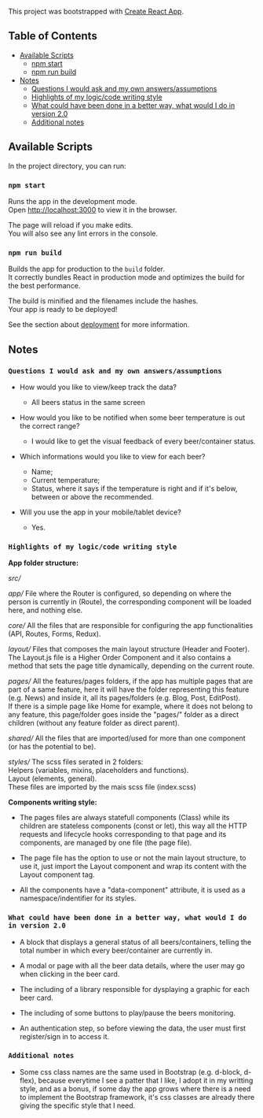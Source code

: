 This project was bootstrapped with [Create React App](https://github.com/facebook/create-react-app).

## Table of Contents

- [Available Scripts](#available-scripts)
  - [npm start](#npm-start)
  - [npm run build](#npm-run-build)
- [Notes](#notes)
  - [Questions I would ask and my own answers/assumptions](#questions-i-would-ask-and-my-own-answers-assumptions)
  - [Highlights of my logic/code writing style](#highlights-of-my-logic-code-writing-style)
  - [What could have been done in a better way, what would I do in version 2.0](#what-could-have-been-done-in-a-better-way-what-would-i-do-in-version-2.0)
  - [Additional notes](#additional-notes)


## Available Scripts

In the project directory, you can run:

### `npm start`

Runs the app in the development mode.<br>
Open [http://localhost:3000](http://localhost:3000) to view it in the browser.

The page will reload if you make edits.<br>
You will also see any lint errors in the console.

### `npm run build`

Builds the app for production to the `build` folder.<br>
It correctly bundles React in production mode and optimizes the build for the best performance.

The build is minified and the filenames include the hashes.<br>
Your app is ready to be deployed!

See the section about [deployment](#deployment) for more information.


## Notes

### `Questions I would ask and my own answers/assumptions`

- How would you like to view/keep track the data?
  - All beers status in the same screen

- How would you like to be notified when some beer temperature is out the correct range?
  - I would like to get the visual feedback of every beer/container status.

- Which informations would you like to view for each beer?
  - Name;
  - Current temperature;
  - Status, where it says if the temperature is right and if it's below, between or above the recommended.

- Will you use the app in your mobile/tablet device?
  - Yes.


### `Highlights of my logic/code writing style`

**App folder structure:**

*src/*

*app/* File where the Router is configured, so depending on where the person is currently in (Route), the corresponding component will be loaded here, and nothing else.

*core/* All the files that are responsible for configuring the app functionalities (API, Routes, Forms, Redux).

*layout/* Files that composes the main layout structure (Header and Footer).<br>
The Layout.js file is a Higher Order Component and it also contains a method that sets the page title dynamically, depending on the current route.

*pages/* All the features/pages folders, if the app has multiple pages that are part of a same feature, here it will have the folder representing this feature (e.g. News) and inside it, all its pages/folders (e.g. Blog, Post, EditPost).</br>
If there is a simple page like Home for example, where it does not belong to any feature, this page/folder goes inside the "pages/" folder as a direct children (without any feature folder as direct parent).

*shared/* All the files that are imported/used for more than one component (or has the potential to be).

*styles/* The scss files serated in 2 folders:<br>
Helpers (variables, mixins, placeholders and functions).<br>
Layout (elements, general).<br>
These files are imported by the mais scss file (index.scss)<br>

**Components writing style:**

- The pages files are always statefull components (Class) while its children are stateless components (const or let), this way all the HTTP requests and lifecycle hooks corresponding to that page and its components, are managed by one file (the page file).

- The page file has the option to use or not the main layout structure, to use it, just import the Layout component and wrap its content with the Layout component tag.

- All the components have a "data-component" attribute, it is used as a namespace/indentifier for its styles.

### `What could have been done in a better way, what would I do in version 2.0`

- A block that displays a general status of all beers/containers, telling the total number in which every beer/container are currently in.

- A modal or page with all the beer data details, where the user may go when clicking in the beer card.

- The including of a library responsible for dysplaying a graphic for each beer card.

- The including of some buttons to play/pause the beers monitoring.

- An authentication step, so before viewing the data, the user must first register/sign in to access it.

### `Additional notes`

- Some css class names are the same used in Bootstrap (e.g. d-block, d-flex), because everytime I see a patter that I like, I adopt it in my writting style, and as a bonus, if some day the app grows where there is a need to implement the Bootstrap framework, it's css classes are already there giving the specific style that I need.
